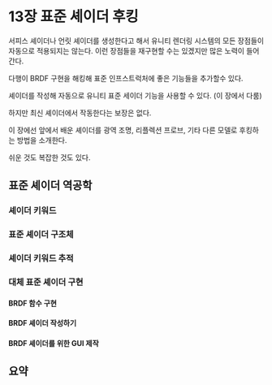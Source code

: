 # 13장 표준 셰이더 후킹

서피스 셰이더나 언릿 셰이더를 생성한다고 해서 유니티 렌더링 시스템의 모든 장점들이 자동으로 적용되지는 않는다. 이런 장점들을 재구현할 수는 있겠지만 많은 노력이 들어간다.

다행이 BRDF 구현을 해킹해 표준 인프스트럭처에 좋은 기능들을 추가할수 있다.

셰이더를 작성해 자동으로 유니티 표준 세이더 기능을 사용할 수 있다. (이 장에서 다룸)

하지만 최신 셰이더에서 작동한다는 보장은 없다.

이 장에선 앞에서 배운 셰이더를 광역 조명, 리플렉션 프로브, 기타 다른 모델로 후킹하는 방법을 소개한다.

쉬운 것도 복잡한 것도 있다.



## 표준 셰이더 역공학

### 셰이더 키워드

### 표준 셰이더 구조체

### 셰이더 키워드 추적

### 대체 표준 셰이더 구현

#### BRDF 함수 구현

#### BRDF 셰이더 작성하기

#### BRDF 셰이더를 위한 GUI 제작

## 요약

